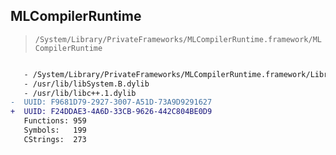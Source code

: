 ## MLCompilerRuntime

> `/System/Library/PrivateFrameworks/MLCompilerRuntime.framework/MLCompilerRuntime`

```diff

   - /System/Library/PrivateFrameworks/MLCompilerRuntime.framework/Libraries/libmlc_rt.dylib
   - /usr/lib/libSystem.B.dylib
   - /usr/lib/libc++.1.dylib
-  UUID: F9681D79-2927-3007-A51D-73A9D9291627
+  UUID: F24DDAE3-4A6D-33CB-9626-442C804BE0D9
   Functions: 959
   Symbols:   199
   CStrings:  273

```
